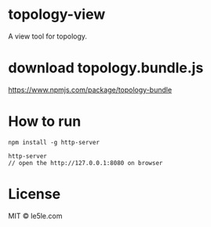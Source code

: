 # topology-view

A view tool for topology.

# download topology.bundle.js
https://www.npmjs.com/package/topology-bundle

# How to run

```
npm install -g http-server

http-server
// open the http://127.0.0.1:8080 on browser
```

# License

MIT © le5le.com
